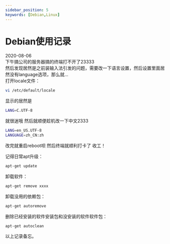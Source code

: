 ```yaml
---
sidebar_position: 5
keywords: [Debian,Linux]
---
```

# Debian使用记录
2020-08-06  
下午搞公司的服务器搞的终端打不开了23333  
然后发现居然是之前装输入法引发的问题，需要改一下语言设置，然后设置里面居然没有language选项，那么就...  
打开locale文件：  
```sh
vi /etc/default/locale
```
显示的居然是
```sh
LANG=C.UTF-8
```
就很迷哦 然后就顺便趁机改一下中文2333  
```sh
LANG=en_US.UTF-8
LANGUAGE=zh_CN:zh
```
改完就重启reboot呗 然后终端就顺利打卡了 收工！  

记得日常apt升级：
```sh
apt-get update
```
卸载软件：
```sh
apt-get remove xxxx
```
卸载没用的依赖包：
```sh
apt-get autoremove
```
删除已经安装的软件安装包和没安装的软件软件包：
```sh
apt-get autoclean
```
以上记录备忘。